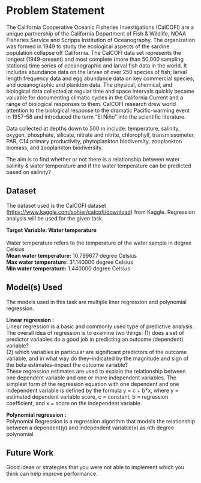 # Problem Statement 
The California Cooperative Oceanic Fisheries Investigations (CalCOFI) are a unique partnership of the California Department of Fish & Wildlife, NOAA Fisheries Service and Scripps Institution of Oceanography. The organization was formed in 1949 to study the ecological aspects of the sardine population collapse off California. The CalCOFI data set represents the longest (1949-present) and most complete (more than 50,000 sampling stations) time series of oceanographic and larval fish data in the world. It includes abundance data on the larvae of over 250 species of fish; larval length frequency data and egg abundance data on key commercial species; and oceanographic and plankton data. The physical, chemical, and biological data collected at regular time and space intervals quickly became valuable for documenting climatic cycles in the California Current and a range of biological responses to them. CalCOFI research drew world attention to the biological response to the dramatic Pacific-warming event in 1957-58 and introduced the term “El Niño” into the scientific literature.

Data collected at depths down to 500 m include: temperature, salinity, oxygen, phosphate, silicate, nitrate and nitrite, chlorophyll, transmissometer, PAR, C14 primary productivity, phytoplankton biodiversity, zooplankton biomass, and zooplankton biodiversity. 

The aim is to find whether or not there is a relationship between water salinity & water temperature and if the water temperature can be predicted based on salinity?

## Dataset

The dataset used is the CalCOFI dataset (https://www.kaggle.com/sohier/calcofi/download) from Kaggle. Regression analysis will be used for the given task.

**Target Variable: Water temperature**
<br>
<br>
Water temperature refers to the temperature of the water sample in degree Celsius
<br>
**Mean water temperature:** 10.799677	degree Celsius
<br>
**Max water temperature:** 31.140000 degree Celsius
<br>
**Min water temperature:** 1.440000 degree Celsius


## Model(s) Used

The models used in this task are multiple liner regression and polynomial regression.

**Linear regression :**
<br>
Linear regression is a basic and commonly used type of predictive analysis.  
The overall idea of regression is to examine two things: 
(1) does a set of predictor variables do a good job in predicting an outcome (dependent) variable?  
(2) which variables in particular are significant predictors of the outcome variable, and in what way do they–indicated by the magnitude and sign of the beta estimates–impact the outcome variable?  
These regression estimates are used to explain the relationship between one dependent variable and one or more independent variables.  The simplest form of the regression equation with one dependent and one independent variable is defined by the formula y = c + b*x, where y = estimated dependent variable score, c = constant, b = regression coefficient, and x = score on the independent variable.

**Polynomial regression :**
<br>
Polynomial Regression is a regression algorithm that models the relationship between a dependent(y) and independent variable(x) as nth degree polynomial.

## Future Work
Good ideas or strategies that you were not able to implement which you think can help  improve performance.
